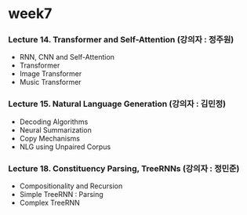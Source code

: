 # week7
### Lecture 14. Transformer and Self-Attention (강의자 : 정주원) 
* RNN, CNN and Self-Attention 
* Transformer
* Image Transformer 
* Music Transformer 

### Lecture 15. Natural Language Generation (강의자 : 김민정) 
* Decoding Algorithms 
* Neural Summarization 
* Copy Mechanisms 
* NLG using Unpaired Corpus 

### Lecture 18. Constituency Parsing, TreeRNNs (강의자 : 정민준) 
* Compositionality and Recursion 
* Simple TreeRNN : Parsing 
* Complex TreeRNN 
